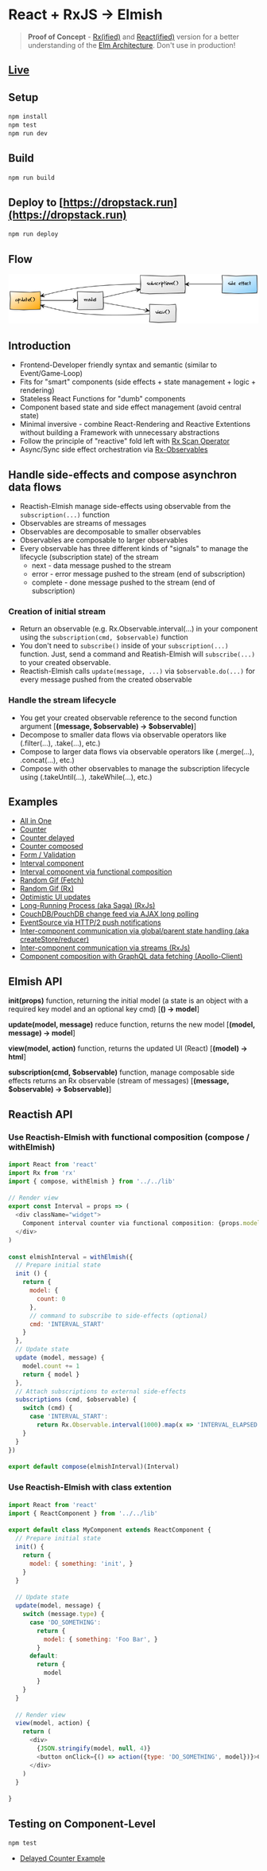 # React + RxJS -> Elmish

> __Proof of Concept__ - [Rx(ified)](http://reactivex.io/rxjs/) and [React(ified)](https://facebook.github.io/react/docs/introducing-jsx.html) version for a better understanding of the [Elm Architecture](https://guide.elm-lang.org/architecture/). Don't use in production!

## [Live](https://reactish-elmish.services.dropstack.run)

## Setup

```bash
npm install
npm test
npm run dev
```

## Build

```bash
npm run build
```

## Deploy to [https://dropstack.run](https://dropstack.run)

```bash
npm run deploy
```

## Flow

![Diagram](docs/diagram.png)

## Introduction

* Frontend-Developer friendly syntax and semantic (similar to Event/Game-Loop)
* Fits for "smart" components (side effects + state management + logic + rendering)
* Stateless React Functions for "dumb" components
* Component based state and side effect management (avoid central state)
* Minimal inversive - combine React-Rendering and Reactive Extentions without building a Framework with unnecessary abstractions
* Follow the principle of "reactive" fold left with [Rx Scan Operator](http://rxmarbles.com/#scan)
* Async/Sync side effect orchestration via [Rx-Observables](http://reactivex.io/rxjs/class/es6/Observable.js~Observable.html)

## Handle side-effects and compose asynchron data flows

* Reactish-Elmish manage side-effects using observable from the `subscription(...)` function
* Observables are streams of messages
* Observables are decomposable to smaller observables
* Observables are composable to larger observables
* Every observable has three different kinds of "signals" to manage the lifecycle (subscription state) of the stream
  * next - data message pushed to the stream
  * error - error message pushed to the stream (end of subscription)
  * complete - done message pushed to the stream (end of subscription)

### Creation of initial stream

* Return an observable (e.g. Rx.Observable.interval(...) in your component using the `subscription(cmd, $observable)` function
* You don't need to `subscribe()` inside of your `subscription(...)` function. Just, send a command and Reatish-Elmish will `subscribe(...)` to your created observable.
* Reactish-Elmish calls `update(message, ...)` via `$observable.do(...)` for every message pushed from the created observable

### Handle the stream lifecycle

* You get your created observable reference to the second function argument [**(message, $observable) -> $observable)**]
* Decompose to smaller data flows via observable operators like (.filter(...), .take(...), etc.)
* Compose to larger data flows via observable operators like (.merge(...), .concat(...), etc.)
* Compose with other observables to manage the subscription lifecycle using (.takeUntil(...), .takeWhile(...), etc.)

## Examples

* [All in One](http://reactish-elmish.services.dropstack.run/allinone)
* [Counter](http://reactish-elmish.services.dropstack.run/counter)
* [Counter delayed](http://reactish-elmish.services.dropstack.run/counterdelayed)
* [Counter composed](http://reactish-elmish.services.dropstack.run/countercomposed)
* [Form / Validation](http://reactish-elmish.services.dropstack.run/form)
* [Interval component](http://reactish-elmish.services.dropstack.run/intervalcomponent)
* [Interval component via functional composition](http://reactish-elmish.services.dropstack.run/intervalcomponentcompose)
* [Random Gif (Fetch)](http://reactish-elmish.services.dropstack.run/randomgiffetch)
* [Random Gif (Rx)](http://reactish-elmish.services.dropstack.run/randomgifrx)
* [Optimistic UI updates](http://reactish-elmish.services.dropstack.run/optimisticupdate)
* [Long-Running Process (aka Saga) (RxJs)](http://reactish-elmish.services.dropstack.run/ordersaga)
* [CouchDB/PouchDB change feed via AJAX long polling](http://reactish-elmish.services.dropstack.run/webevents)
* [EventSource via HTTP/2 push notifications](http://reactish-elmish.services.dropstack.run/http2eventsource)
* [Inter-component communication via global/parent state handling (aka createStore/reducer)](http://reactish-elmish.services.dropstack.run/componentcommunication)
* [Inter-component communication via streams (RxJs)](http://reactish-elmish.services.dropstack.run/componentcommunicationviastream)
* [Component composition with GraphQL data fetching (Apollo-Client)](http://reactish-elmish.services.dropstack.run/componentwithgraphql)

## Elmish API

**init(props)** function, returning the initial model (a state is an object with a required key model and an optional key cmd) [**() -> model**]

**update(model, message)** reduce function, returns the new model [**(model, message) -> model**]

**view(model, action)** function, returns the updated UI (React)  [**(model) -> html**]

**subscription(cmd, $observable)** function, manage composable side effects returns an Rx observable (stream of messages) [**(message, $observable) -> $observable)**]

## Reactish API

### Use Reactish-Elmish with functional composition (compose / withElmish)

```javascript
import React from 'react'
import Rx from 'rx'
import { compose, withElmish } from '../../lib'

// Render view
export const Interval = props => (
  <div className="widget">
    Component interval counter via functional composition: {props.model.count}
  </div>
)

const elmishInterval = withElmish({
  // Prepare initial state
  init () {
    return {
      model: {
        count: 0
      },
      // command to subscribe to side-effects (optional)
      cmd: 'INTERVAL_START'
    }
  },
  // Update state
  update (model, message) {
    model.count += 1
    return { model }
  },
  // Attach subscriptions to external side-effects
  subscriptions (cmd, $observable) {
    switch (cmd) {
      case 'INTERVAL_START':
        return Rx.Observable.interval(1000).map(x => 'INTERVAL_ELAPSED')
    }
  }
})

export default compose(elmishInterval)(Interval)
```

### Use Reactish-Elmish with class extention

```javascript
import React from 'react'
import { ReactComponent } from '../../lib'

export default class MyComponent extends ReactComponent {
  // Prepare initial state
  init() {
    return {
      model: { something: 'init', }
    }
  }

  // Update state
  update(model, message) {
    switch (message.type) {
      case 'DO_SOMETHING':
        return {
          model: { something: 'Foo Bar', }
        }
      default:
        return {
          model
        }
    }
  }

  // Render view
  view(model, action) {
    return (
      <div>
        {JSON.stringify(model, null, 4)}
        <button onClick={() => action({type: 'DO_SOMETHING', model})}>Click</button>
      </div>
    )
  }

}
```

## Testing on Component-Level

```bash
npm test
```

* [Delayed Counter Example](tests/DelayedCounter.test.js)
